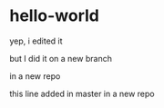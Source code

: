 # hello-world

yep, i edited it

but I did it on a new branch

in a new repo

this line added in master in a new repo
